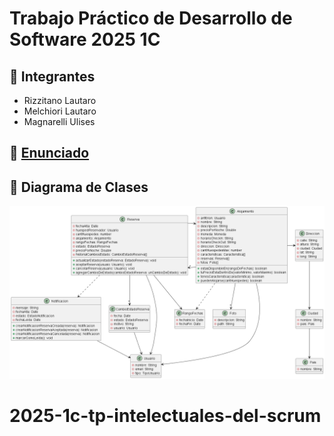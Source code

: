 # Trabajo Práctico de Desarrollo de Software 2025 1C

## 👥 Integrantes 
- Rizzitano Lautaro
- Melchiori Lautaro
- Magnarelli Ulises

## 📜 [Enunciado](https://docs.google.com/document/d/1K0WJdOpcng4Jy-1PgIMz7CTtACT4HPSiiFB3IuM3l3o/edit?tab=t.0#heading=h.zho8hjgki4ue)

## 📐 Diagrama de Clases
![Diagrama de clases](out/diagrama-clases/birbnb.png)
# 2025-1c-tp-intelectuales-del-scrum
